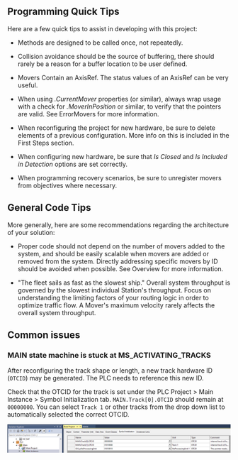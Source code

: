 
## Programming Quick Tips

Here are a few quick tips to assist in developing with this project:

- Methods are designed to be called once, not repeatedly.

- Collision avoidance should be the source of buffering, there should rarely be a reason for a buffer location to be user defined. 

- Movers Contain an AxisRef. The status values of an AxisRef can be very useful. 

- When using *.CurrentMover* properties (or similar), always wrap usage with a check for *.MoverInPosition* or similar, to verify that the pointers are valid. See ErrorMovers for more information.

- When reconfiguring the project for new hardware, be sure to delete elements of a previous configuration. More info on this is included in the First Steps section.

- When configuring new hardware, be sure that *Is Closed* and *Is Included in Detection* options are set correctly.

- When programming recovery scenarios, be sure to unregister movers from objectives where necessary.

## General Code Tips

More generally, here are some recommendations regarding the architecture of your solution:

- Proper code should not depend on the number of movers added to the system, and should be easily scalable when movers are added or removed from the system. Directly addressing specific movers by ID should be avoided when possible. See Overview for more information.

- "The fleet sails as fast as the slowest ship." Overall system throughput is governed by the slowest individual Station's throughput. Focus on understanding the limiting factors of your routing logic in order to optimize traffic flow. A Mover's maximum velocity rarely affects the overall system throughput.

## Common issues

### MAIN state machine is stuck at MS_ACTIVATING_TRACKS

After reconfiguring the track shape or length, a new track hardware ID (`OTCID`) may be generated. The PLC needs to reference this new ID.

Check that the OTCID for the track is set under the PLC Project > Main Instance > Symbol Initialization tab. `MAIN.Track[0].OTCID` should remain at `00000000`. You can select `Track 1` or other tracks from the drop down list to automatically selected the correct OTCID.

![Track OTCID](../Images/OTCIDAssignment.png)
